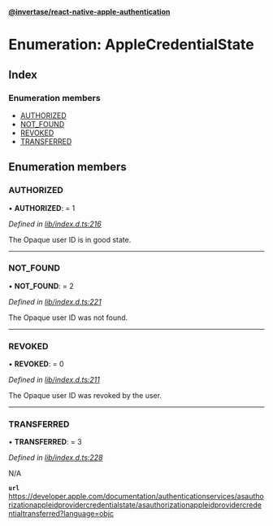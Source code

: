 **[@invertase/react-native-apple-authentication](../README.md)**

# Enumeration: AppleCredentialState

## Index

### Enumeration members

* [AUTHORIZED](_lib_index_d_.applecredentialstate.md#authorized)
* [NOT\_FOUND](_lib_index_d_.applecredentialstate.md#not_found)
* [REVOKED](_lib_index_d_.applecredentialstate.md#revoked)
* [TRANSFERRED](_lib_index_d_.applecredentialstate.md#transferred)

## Enumeration members

### AUTHORIZED

•  **AUTHORIZED**:  = 1

*Defined in [lib/index.d.ts:216](https://github.com/invertase/react-native-apple-authentication/blob/91271b4/lib/index.d.ts#L216)*

The Opaque user ID is in good state.

___

### NOT\_FOUND

•  **NOT\_FOUND**:  = 2

*Defined in [lib/index.d.ts:221](https://github.com/invertase/react-native-apple-authentication/blob/91271b4/lib/index.d.ts#L221)*

The Opaque user ID was not found.

___

### REVOKED

•  **REVOKED**:  = 0

*Defined in [lib/index.d.ts:211](https://github.com/invertase/react-native-apple-authentication/blob/91271b4/lib/index.d.ts#L211)*

The Opaque user ID was revoked by the user.

___

### TRANSFERRED

•  **TRANSFERRED**:  = 3

*Defined in [lib/index.d.ts:228](https://github.com/invertase/react-native-apple-authentication/blob/91271b4/lib/index.d.ts#L228)*

N/A

**`url`** https://developer.apple.com/documentation/authenticationservices/asauthorizationappleidprovidercredentialstate/asauthorizationappleidprovidercredentialtransferred?language=objc
